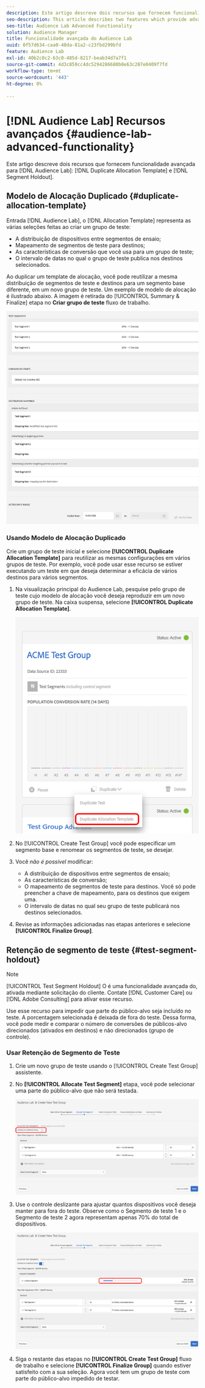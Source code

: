 ```yaml
---
description: Este artigo descreve dois recursos que fornecem funcionalidade avançada para o Modelo de alocação de duplicação do Audience Lab e para a Retenção de segmento.
seo-description: This article describes two features which provide advanced functionality for Audience Lab  Duplicate Allocation Template and Segment Holdout.
seo-title: Audience Lab Advanced Functionality
solution: Audience Manager
title: Funcionalidade avançada do Audience Lab
uuid: 0f57d634-caa0-40da-81a2-c23fbd299bfd
feature: Audience Lab
exl-id: 40b2c8c2-63c0-485d-8217-beab34d7a7f1
source-git-commit: 4d3c859cc4dc5294286680b0e63c287e0409f7fd
workflow-type: tm+mt
source-wordcount: '443'
ht-degree: 0%

---
```


# [!DNL Audience Lab] Recursos avançados {#audience-lab-advanced-functionality}

Este artigo descreve dois recursos que fornecem funcionalidade avançada para [!DNL Audience Lab]: [!DNL Duplicate Allocation Template] e [!DNL Segment Holdout].

## Modelo de Alocação Duplicado {#duplicate-allocation-template}

<!-- 
<p>The <b>Allocation Template</b> represents how you split a test group into test segments and the way the test segments are mapped to destinations. </p>
 -->

Entrada [!DNL Audience Lab], o [!DNL Allocation Template] representa as várias seleções feitas ao criar um grupo de teste:

* A distribuição de dispositivos entre segmentos de ensaio;
* Mapeamento de segmentos de teste para destinos;
* As características de conversão que você usa para um grupo de teste;
* O intervalo de datas no qual o grupo de teste publica nos destinos selecionados.

Ao duplicar um template de alocação, você pode reutilizar a mesma distribuição de segmentos de teste e destinos para um segmento base diferente, em um novo grupo de teste. Um exemplo de modelo de alocação é ilustrado abaixo. A imagem é retirada do [!UICONTROL Summary & Finalize] etapa no **Criar grupo de teste** fluxo de trabalho.

![](assets/allocation_template_3.png)

<!--
With the option to duplicate allocation templates, you can increase your productivity when running multivariate tests as part of multivariate campaigns.
-->

### Usando Modelo de Alocação Duplicado

Crie um grupo de teste inicial e selecione **[!UICONTROL Duplicate Allocation Template]** para reutilizar as mesmas configurações em vários grupos de teste. Por exemplo, você pode usar esse recurso se estiver executando um teste em que deseja determinar a eficácia de vários destinos para vários segmentos.

1. Na visualização principal do Audience Lab, pesquise pelo grupo de teste cujo modelo de alocação você deseja reproduzir em um novo grupo de teste. Na caixa suspensa, selecione **[!UICONTROL Duplicate Allocation Template]**.

   ![](assets/duplicate-allocation-template.png)

2. No [!UICONTROL Create Test Group] você pode especificar um segmento base e renomear os segmentos de teste, se desejar.
3. Você *não é possível* modificar:

   * A distribuição de dispositivos entre segmentos de ensaio;
   * As características de conversão;
   * O mapeamento de segmentos de teste para destinos. Você só pode preencher a chave de mapeamento, para os destinos que exigem uma.
   * O intervalo de datas no qual seu grupo de teste publicará nos destinos selecionados.

4. Revise as informações adicionadas nas etapas anteriores e selecione **[!UICONTROL Finalize Group]**.

## Retenção de segmento de teste {#test-segment-holdout}

>[!NOTE]
>
>[!UICONTROL Test Segment Holdout] O é uma funcionalidade avançada do, ativada mediante solicitação do cliente. Contate [!DNL Customer Care] ou [!DNL Adobe Consulting] para ativar esse recurso.

Use esse recurso para impedir que parte do público-alvo seja incluído no teste. A porcentagem selecionada é deixada de fora do teste. Dessa forma, você pode medir e comparar o número de conversões de públicos-alvo direcionados (ativados em destinos) e não direcionados (grupo de controle).

<!--
<p>Note that this option is different to the control segment because it subtracts the percentage ................. You can withhold an audience group and still use a control segment. </p>
-->

### Usar Retenção de Segmento de Teste

1. Crie um novo grupo de teste usando o [!UICONTROL Create Test Group] assistente.
1. No **[!UICONTROL Allocate Test Segment]** etapa, você pode selecionar uma parte do público-alvo que não será testada.

   ![Item de lista](assets/test-segment-holdout.png)

1. Use o controle deslizante para ajustar quantos dispositivos você deseja manter para fora do teste. Observe como o Segmento de teste 1 e o Segmento de teste 2 agora representam apenas 70% do total de dispositivos.

   ![](assets/test-segment-holdout-selected.png)

1. Siga o restante das etapas no **[!UICONTROL Create Test Group]** fluxo de trabalho e selecione **[!UICONTROL Finalize Group]** quando estiver satisfeito com a sua seleção. Agora você tem um grupo de teste com parte do público-alvo impedido de testar.
